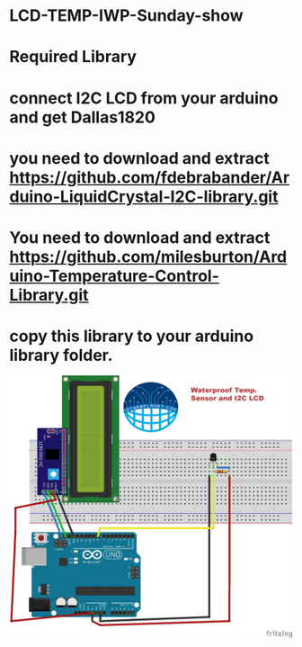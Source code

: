 # LCD-TEMP-IWP-Sunday-show
# Required Library
# connect I2C LCD from your arduino and get Dallas1820 
# you need to download and extract https://github.com/fdebrabander/Arduino-LiquidCrystal-I2C-library.git
# You need to download and extract https://github.com/milesburton/Arduino-Temperature-Control-Library.git  
# copy this library to your arduino library folder.
![hook_up_guide](https://github.com/iotwebplanet/LCD-TEMP-IWP-Sunday-show/blob/master/iic-lcd-temp-sensor_bb.jpg)
